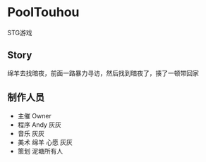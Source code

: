 # PoolTouhou

STG游戏

## Story

绵羊去找暗夜，前面一路暴力寻访，然后找到暗夜了，揍了一顿带回家

## 制作人员

* 主催 Owner
* 程序 Andy 灰灰
* 音乐 灰灰
* 美术 绵羊 心愿 灰灰
* 策划 泥塘所有人